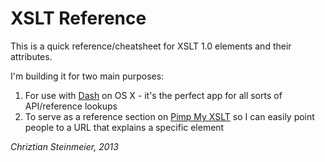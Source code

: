 # XSLT Reference

This is a quick reference/cheatsheet for XSLT 1.0 elements and their attributes.

I'm building it for two main purposes:

1. For use with [Dash][DASH] on OS X - it's the perfect app for all sorts of API/reference lookups
2. To serve as a reference section on [Pimp My XSLT][PIMP] so I can easily point people to a
   URL that explains a specific element

[DASH]: http://kapeli.com/dash
[PIMP]: http://pimpmyxslt.com/

*Chriztian Steinmeier, 2013*